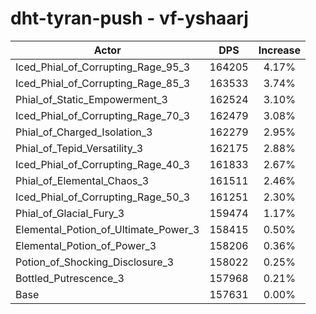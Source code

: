 # dht-tyran-push - vf-yshaarj
| Actor | DPS | Increase |
|---|:---:|:---:|
|Iced_Phial_of_Corrupting_Rage_95_3|164205|4.17%|
|Iced_Phial_of_Corrupting_Rage_85_3|163533|3.74%|
|Phial_of_Static_Empowerment_3|162524|3.10%|
|Iced_Phial_of_Corrupting_Rage_70_3|162479|3.08%|
|Phial_of_Charged_Isolation_3|162279|2.95%|
|Phial_of_Tepid_Versatility_3|162175|2.88%|
|Iced_Phial_of_Corrupting_Rage_40_3|161833|2.67%|
|Phial_of_Elemental_Chaos_3|161511|2.46%|
|Iced_Phial_of_Corrupting_Rage_50_3|161251|2.30%|
|Phial_of_Glacial_Fury_3|159474|1.17%|
|Elemental_Potion_of_Ultimate_Power_3|158415|0.50%|
|Elemental_Potion_of_Power_3|158206|0.36%|
|Potion_of_Shocking_Disclosure_3|158022|0.25%|
|Bottled_Putrescence_3|157968|0.21%|
|Base|157631|0.00%|
